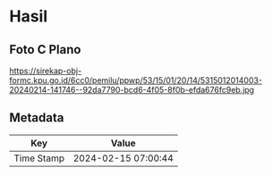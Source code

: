 # Hasil

## Foto C Plano

https://sirekap-obj-formc.kpu.go.id/6cc0/pemilu/ppwp/53/15/01/20/14/5315012014003-20240214-141746--92da7790-bcd6-4f05-8f0b-efda676fc9eb.jpg


## Metadata

| Key        | Value               |
| ---------- | ------------------- |
| Time Stamp | 2024-02-15 07:00:44 |




